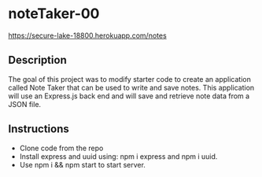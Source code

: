 # noteTaker-00

https://secure-lake-18800.herokuapp.com/notes

## Description
The goal of this project was to modify starter code to create an application called Note Taker that can be used to write and save notes. This application will use an Express.js back end and will save and retrieve note data from a JSON file.

## Instructions
- Clone code from the repo
- Install express and uuid using: npm i express and npm i uuid.
- Use npm i && npm start to start server.
